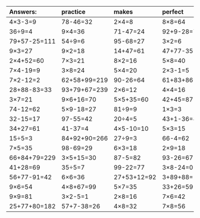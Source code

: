| Answers: | practice | makes | perfect | ! |
| :--- | :--- | :--- | :--- | :--- |
| 4×3-3=9 | 78-46=32 | 2×4=8 | 8×8=64 | 80-23=57 | 
| 36÷9=4 | 9×4=36 | 71-47=24 | 92+9-28=73 | 4×3=12 | 
| 79+57-25=111 | 54÷9=6 | 95-68=27 | 3×2=6 | 2×8-6=10 | 
| 9×3=27 | 9×2=18 | 14+47=61 | 47+77-35=89 | 9×6-46=8 | 
| 2×4+52=60 | 7×3=21 | 8×2=16 | 5×8=40 | 47-27=20 | 
| 7×4-19=9 | 3×8=24 | 5×4=20 | 2×3-1=5 | 8×4=32 | 
| 7×2-12=2 | 62+58+99=219 | 90-26=64 | 61+83+86=230 | 29+52+70=151 | 
| 28+88-83=33 | 93+79+67=239 | 2×6=12 | 4×4=16 | 12÷2=6 | 
| 3×7=21 | 9×6+16=70 | 5×5+35=60 | 42+45=87 | 7×4=28 | 
| 74-12=62 | 5×9-18=27 | 81÷9=9 | 1×3=3 | 39+3=42 | 
| 32-15=17 | 97-55=42 | 20÷4=5 | 43+1-36=8 | 9+28=37 | 
| 34+27=61 | 41-37=4 | 4×5-10=10 | 5×3=15 | 8×5=40 | 
| 15÷5=3 | 84+92+90=266 | 27÷9=3 | 66-4=62 | 8×6=48 | 
| 7×5=35 | 98-69=29 | 6×3=18 | 2×9=18 | 41+43=84 | 
| 66+84+79=229 | 3×5+15=30 | 87-5=82 | 93-26=67 | 8×7=56 | 
| 41+28=69 | 35÷5=7 | 99-22=77 | 3×8-24=0 | 14+10+69=93 | 
| 56+77-91=42 | 6×6=36 | 27+53+12=92 | 3+89+88=180 | 3+92=95 | 
| 9×6=54 | 4×8+67=99 | 5×7=35 | 33+26=59 | 18÷6=3 | 
| 9×9=81 | 3×2-5=1 | 2×8=16 | 7×6=42 | 7×2=14 | 
| 25+77+80=182 | 57+7-38=26 | 4×8=32 | 7×8=56 | 73-37=36 | 
